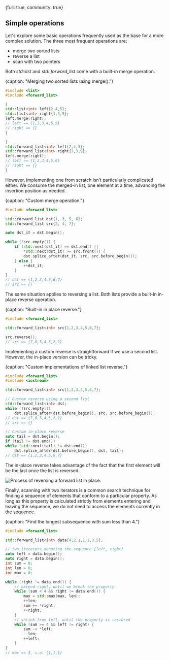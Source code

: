 {full: true, community: true}
## Simple operations

Let's explore some basic operations frequently used as the base for a more complex solution.
The three most frequent operations are:

- merge two sorted lists
- reverse a list
- scan with two pointers

Both *std::list* and *std::forward_list* come with a built-in merge operation.

{caption: "Merging two sorted lists using merge()."}
```cpp
#include <list>
#include <forward_list>

{
std::list<int> left{2,4,5};
std::list<int> right{1,3,9};
left.merge(right);
// left == {1,2,3,4,5,9}
// right == {}
}

{
std::forward_list<int> left{2,4,5};
std::forward_list<int> right{1,3,9};
left.merge(right);
// left == {1,2,3,4,5,9}
// right == {}
}
```

<!-- https://compiler-explorer.com/z/q7z5r4PxY -->

However, implementing one from scratch isn’t particularly complicated either. We consume the merged-in list, one element at a time, advancing the insertion position as needed.

{caption: "Custom merge operation."}
```cpp
#include <forward_list>

std::forward_list dst{1, 3, 5, 6};
std::forward_list src{2, 4, 7};

auto dst_it = dst.begin();

while (!src.empty()) {
    if (std::next(dst_it) == dst.end() || 
        *std::next(dst_it) >= src.front()) {
        dst.splice_after(dst_it, src, src.before_begin());
    } else {
        ++dst_it;
    }
}
// dst == {1,2,3,4,5,6,7}
// src == {}
```

<!-- https://compiler-explorer.com/z/M1KP7hGo9 -->

The same situation applies to reversing a list. Both lists provide a built-in in-place reverse operation.

{caption: "Built-in in place reverse."}
```cpp
#include <forward_list>

std::forward_list<int> src{1,2,3,4,5,6,7};

src.reverse();
// src == {7,6,5,4,3,2,1}
```

Implementing a custom reverse is straightforward if we use a second list. However, the in-place version can be tricky.

{caption: "Custom implementations of linked list reverse."}
```cpp
#include <forward_list>
#include <iostream>

std::forward_list<int> src{1,2,3,4,5,6,7};

// Custom reverse using a second list
std::forward_list<int> dst;
while (!src.empty())
    dst.splice_after(dst.before_begin(), src, src.before_begin());
// dst == {7,6,5,4,3,2,1}
// src == {}

// Custom in-place reverse
auto tail = dst.begin();
if (tail != dst.end())
while (std::next(tail) != dst.end())
    dst.splice_after(dst.before_begin(), dst, tail);
// dst == {1,2,3,4,5,6,7}
```
<!-- https://compiler-explorer.com/z/73cxch9Y6 -->

The in-place reverse takes advantage of the fact that the first element will be the last once the list is reversed.

![Process of reversing a forward list in place.](linked_list/list_reverse_01.png)

Finally, scanning with two iterators is a common search technique for finding a sequence of elements that conform to a particular property. As long as this property is calculated strictly from elements entering and leaving the sequence, we do not need to access the elements currently in the sequence.

{caption: "Find the longest subsequence with sum less than 4."}
```cpp
#include <forward_list>

std::forward_list<int> data{4,2,1,1,1,3,5};

// two iterators denoting the sequence [left, right)
auto left = data.begin();
auto right = data.begin();
int sum = 0;
int len = 0;
int max = 0;

while (right != data.end()) {
    // extend right, until we break the property
    while (sum < 4 && right != data.end()) {
        max = std::max(max, len);
        ++len;
        sum += *right;
        ++right;
    }
    // shrink from left, until the property is restored
    while (sum >= 4 && left != right) {
        sum -= *left;
        --len;
        ++left;
    }
}
// max == 3, i.e. {1,1,1}
```

<!-- https://compiler-explorer.com/z/4MT3Tez5z -->